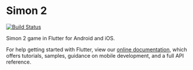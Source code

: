 # Simon 2
[![Build Status](https://travis-ci.com/robertoissc/simon-2.svg?branch=master)](https://travis-ci.com/robertoissc/simon-2)

Simon 2 game in Flutter for Android and iOS.

For help getting started with Flutter, view our 
[online documentation](https://flutter.io/docs), which offers tutorials, 
samples, guidance on mobile development, and a full API reference.

